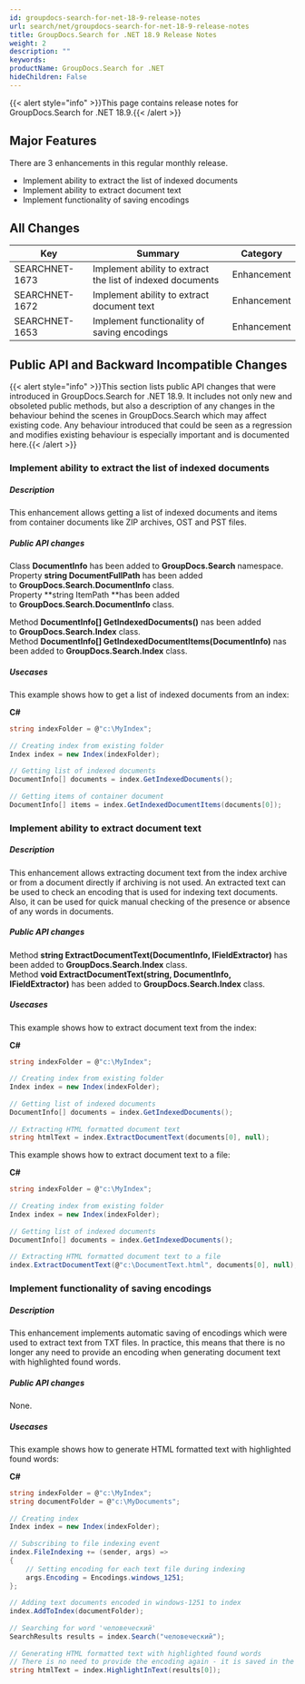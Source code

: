 ```yaml
---
id: groupdocs-search-for-net-18-9-release-notes
url: search/net/groupdocs-search-for-net-18-9-release-notes
title: GroupDocs.Search for .NET 18.9 Release Notes
weight: 2
description: ""
keywords: 
productName: GroupDocs.Search for .NET
hideChildren: False
---
```

{{< alert style="info" >}}This page contains release notes for GroupDocs.Search for .NET 18.9.{{< /alert >}}

## Major Features

There are 3 enhancements in this regular monthly release.

*   Implement ability to extract the list of indexed documents
*   Implement ability to extract document text
*   Implement functionality of saving encodings

## All Changes

| Key | Summary | Category |
| --- | --- | --- |
| SEARCHNET-1673 | Implement ability to extract the list of indexed documents | Enhancement |
| SEARCHNET-1672 | Implement ability to extract document text | Enhancement |
| SEARCHNET-1653 | Implement functionality of saving encodings | Enhancement |

## Public API and Backward Incompatible Changes

{{< alert style="info" >}}This section lists public API changes that were introduced in GroupDocs.Search for .NET 18.9. It includes not only new and obsoleted public methods, but also a description of any changes in the behaviour behind the scenes in GroupDocs.Search which may affect existing code. Any behaviour introduced that could be seen as a regression and modifies existing behaviour is especially important and is documented here.{{< /alert >}}

### Implement ability to extract the list of indexed documents

##### Description

This enhancement allows getting a list of indexed documents and items from container documents like ZIP archives, OST and PST files.

##### Public API changes

Class **DocumentInfo** has been added to **GroupDocs.Search** namespace.  
Property **string DocumentFullPath** has been added to **GroupDocs.Search.DocumentInfo** class.  
Property **string ItemPath **has been added to **GroupDocs.Search.DocumentInfo** class.

Method **DocumentInfo\[\] GetIndexedDocuments()** nas been added to **GroupDocs.Search.Index** class.  
Method **DocumentInfo\[\] GetIndexedDocumentItems(DocumentInfo)** nas been added to **GroupDocs.Search.Index** class.

##### Usecases

This example shows how to get a list of indexed documents from an index:

**C#**

```csharp
string indexFolder = @"c:\MyIndex";
 
// Creating index from existing folder
Index index = new Index(indexFolder);
 
// Getting list of indexed documents
DocumentInfo[] documents = index.GetIndexedDocuments();
 
// Getting items of container document
DocumentInfo[] items = index.GetIndexedDocumentItems(documents[0]);
```

### Implement ability to extract document text

##### Description

This enhancement allows extracting document text from the index archive or from a document directly if archiving is not used. An extracted text can be used to check an encoding that is used for indexing text documents. Also, it can be used for quick manual checking of the presence or absence of any words in documents.

##### Public API changes

Method **string ExtractDocumentText(DocumentInfo, IFieldExtractor)** has been added to **GroupDocs.Search.Index** class.  
Method **void ExtractDocumentText(string, DocumentInfo, IFieldExtractor)** has been added to **GroupDocs.Search.Index** class.

##### Usecases

This example shows how to extract document text from the index:

**C#**

```csharp
string indexFolder = @"c:\MyIndex";
  
// Creating index from existing folder
Index index = new Index(indexFolder);
  
// Getting list of indexed documents
DocumentInfo[] documents = index.GetIndexedDocuments();
 
// Extracting HTML formatted document text
string htmlText = index.ExtractDocumentText(documents[0], null);
```

This example shows how to extract document text to a file:

**C#**

```csharp
string indexFolder = @"c:\MyIndex";
  
// Creating index from existing folder
Index index = new Index(indexFolder);
  
// Getting list of indexed documents
DocumentInfo[] documents = index.GetIndexedDocuments();
 
// Extracting HTML formatted document text to a file
index.ExtractDocumentText(@"c:\DocumentText.html", documents[0], null);
```

### Implement functionality of saving encodings

##### Description

This enhancement implements automatic saving of encodings which were used to extract text from TXT files. In practice, this means that there is no longer any need to provide an encoding when generating document text with highlighted found words.

##### Public API changes

None.

##### Usecases

This example shows how to generate HTML formatted text with highlighted found words:

**C#**

```csharp
string indexFolder = @"c:\MyIndex";
string documentFolder = @"c:\MyDocuments";
 
// Creating index
Index index = new Index(indexFolder);
 
// Subscribing to file indexing event
index.FileIndexing += (sender, args) =>
{
    // Setting encoding for each text file during indexing
    args.Encoding = Encodings.windows_1251;
};
 
// Adding text documents encoded in windows-1251 to index
index.AddToIndex(documentFolder);
 
// Searching for word 'человеческий'
SearchResults results = index.Search("человеческий");
 
// Generating HTML formatted text with highlighted found words
// There is no need to provide the encoding again - it is saved in the index
string htmlText = index.HighlightInText(results[0]);
```
